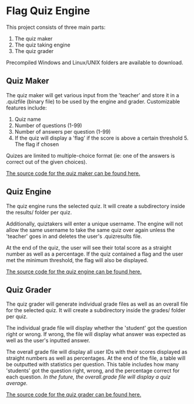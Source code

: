 # Flag Quiz Engine

This project consists of three main parts: 

 1. The quiz maker
 2. The quiz taking engine
 3. The quiz grader
 
Precompiled Windows and Linux/UNIX folders are available to download.


## Quiz Maker

The quiz maker will get various input from the 'teacher' and store it in a .quizfile (binary file) to be used by the engine and grader.
Customizable features include:

 1. Quiz name
 2. Number of questions (1-99)
 3. Number of answers per question (1-99)
 4. If the quiz will display a 'flag' if the score is above a certain threshold
	 5. The flag if chosen

Quizes are limited to multiple-choice format (ie: one of the answers is correct out of the given choices).

[The source code for the quiz maker can be found here.](https://github.com/cyclawps52/Flag-Quiz-Engine/blob/master/Source/maker.c)

## Quiz Engine
The quiz engine runs the selected quiz. It will create a subdirectory inside the results/ folder per quiz. 

Additionally, quiztakers will enter a unique username. The engine will not allow the same username to take the same quiz over again unless the 'teacher' goes in and deletes the user's .quizresults file.

At the end of the quiz, the user will see their total score as a straight number as well as a percentage. If the quiz contained a flag and the user met the minimum threshold, the flag will also be displayed.

[The source code for the quiz engine can be found here.](https://github.com/cyclawps52/Flag-Quiz-Engine/blob/master/Source/takequiz.c)


## Quiz Grader
The quiz grader will generate individual grade files as well as an overall file for the selected quiz. It will create a subdirectory inside the grades/ folder per quiz. 

The individual grade file will display whether the 'student' got the question right or wrong. If wrong, the file will display what answer was expected as well as the user's inputted answer.

The overall grade file will display all user IDs with their scores displayed as straight numbers as well as percentages. At the end of the file, a table will be outputted with statistics per question. This table includes how many 'students' got the question right, wrong, and the percentage correct for each question. 
*In the future, the overall.grade file will display a quiz average.*

[The source code for the quiz grader can be found here.](https://github.com/cyclawps52/Flag-Quiz-Engine/blob/master/Source/grader.c)

